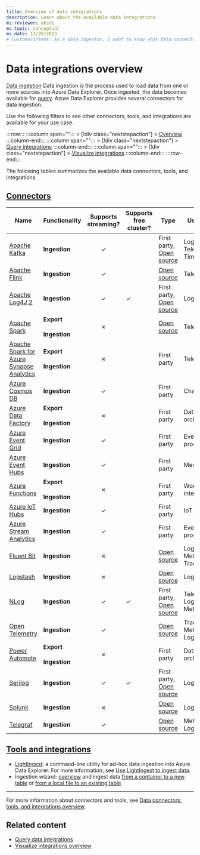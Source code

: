 ```yaml
---
title: Overview of data integrations
description: Learn about the available data integrations.
ms.reviewer: aksdi
ms.topic: conceptual
ms.date: 11/26/2023
# CustomerIntent: As a data ingestor, I want to know what data connectors and tools are available, so that I can choose the right one for my use case.
---
```

# Data integrations overview

[Data ingestion](ingest-data-overview.md) Data ingestion is the process used to load data from one or more sources into Azure Data Explorer. Once ingested, the data becomes available for [query](kusto/query/index.md). Azure Data Explorer provides several connectors for data ingestion.

Use the following filters to see other connectors, tools, and integrations are available for your use case.

:::row:::
   :::column span="":::
      > [!div class="nextstepaction"]
      > [Overview](tools-integrations-overview.md)
   :::column-end:::
   :::column span="":::
      > [!div class="nextstepaction"]
      > [Query integrations](integrate-query-overview.md)
   :::column-end:::
   :::column span="":::
      > [!div class="nextstepaction"]
      > [Visualize integrations](integrate-visualize-overview.md)
   :::column-end:::
:::row-end:::

The following tables summarizes the available data connectors, tools, and integrations.

## [Connectors](#tab/connectors)

| Name | Functionality | Supports streaming? | Supports free cluster? | Type | Use cases |
|--|--|:-:|--|--|--|
| [Apache Kafka](tools-integrations-overview.md#apache-kafka) | **Ingestion** | &check; |  | First party, [Open source](https://github.com/Azure/kafka-sink-azure-kusto/) | Logs, Telemetry, Time series |
| [Apache Flink](tools-integrations-overview.md#apache-flink) | **Ingestion** | &check; |  | [Open source](https://github.com/Azure/flink-connector-kusto/) | Telemetry |
| [Apache Log4J 2](tools-integrations-overview.md#apache-log4j-2) | **Ingestion** | &check; | &check; | First party, [Open source](https://github.com/Azure/azure-kusto-log4j) | Logs |
| [Apache Spark](tools-integrations-overview.md#apache-spark) | **Export**<br /><br />**Ingestion** | &#x2717; |  | [Open source](https://github.com/Azure/azure-kusto-spark/) | Telemetry |
| [Apache Spark for Azure Synapse Analytics](tools-integrations-overview.md#apache-spark-for-azure-synapse-analytics) | **Export**<br /><br />**Ingestion** | &#x2717; |  | First party | Telemetry |
| [Azure Cosmos DB](tools-integrations-overview.md#azure-cosmos-db) | **Ingestion** | &check; |  | First party | Change feed |
| [Azure Data Factory](tools-integrations-overview.md#azure-data-factory) | **Export**<br /><br />**Ingestion** | &#x2717; |  | First party | Data orchestration |
| [Azure Event Grid](tools-integrations-overview.md#azure-event-grid) | **Ingestion** | &check; |  | First party | Event processing |
| [Azure Event Hubs](tools-integrations-overview.md#azure-event-hubs) | **Ingestion** | &check; |  | First party | Messaging |
| [Azure Functions](tools-integrations-overview.md#azure-functions) | **Export**<br /><br />**Ingestion** | &#x2717; |  | First party | Workflow integrations |
| [Azure IoT Hubs](tools-integrations-overview.md#azure-iot-hubs) | **Ingestion** | &check; |  | First party | IoT data |
| [Azure Stream Analytics](tools-integrations-overview.md#azure-stream-analytics) | **Ingestion** | &check; |  | First party | Event processing |
| [Fluent Bit](tools-integrations-overview.md#fluent-bit) | **Ingestion** | &#x2717; |  | [Open source](https://github.com/fluent/fluent-bit) | Logs, Metrics, Traces |
| [Logstash](tools-integrations-overview.md#logstash) | **Ingestion** | &#x2717; |  | [Open source](https://github.com/Azure/logstash-output-kusto/) | Logs |
| [NLog](tools-integrations-overview.md#nlog) | **Ingestion** | &check; | &check; | First party, [Open source](https://github.com/Azure/azure-kusto-nlog-sink) | Telemetry, Logs, Metrics |
| [Open Telemetry](tools-integrations-overview.md#open-telemetry) | **Ingestion** | &check; |  | [Open source](https://github.com/open-telemetry/opentelemetry-collector-contrib/tree/main/exporter/azuredataexplorerexporter) | Traces, Metrics, Logs |
| [Power Automate](tools-integrations-overview.md#power-automate) | **Export**<br /><br />**Ingestion** | &#x2717; |  | First party | Data orchestration |
| [Serilog](tools-integrations-overview.md#serilog) | **Ingestion** | &check; | &check; | First party, [Open source](https://github.com/Azure/serilog-sinks-azuredataexplorer) | Logs |
| [Splunk](tools-integrations-overview.md#splunk) | **Ingestion** | &#x2717; |  | [Open source](https://github.com/Azure/azure-kusto-splunk) | Logs |
| [Telegraf](tools-integrations-overview.md#telegraf) | **Ingestion** | &check; |  | [Open source](https://github.com/influxdata/telegraf/tree/master/plugins/outputs/azure_data_explorer) | Metrics, Logs |

## [Tools and integrations](#tab/integrations)

* [LightIngest](https://github.com/Azure/Kusto-Lightingest/blob/main/README.md): a command-line utility for ad-hoc data ingestion into Azure Data Explorer. For more information, see [Use LightIngest to ingest data](lightingest.md).
* Ingestion wizard: [overview](ingest-data-wizard.md) and ingest data [from a container to a new table](/azure/data-explorer/ingest-from-container)
or [from a local file to an existing table](/azure/data-explorer/ingest-from-local-file)

---

For more information about connectors and tools, see [Data connectors, tools, and integrations overview](tools-integrations-overview.md#detailed-descriptions).

## Related content

* [Query data integrations](integrate-query-overview.md)
* [Visualize integrations overview](integrate-visualize-overview.md)
